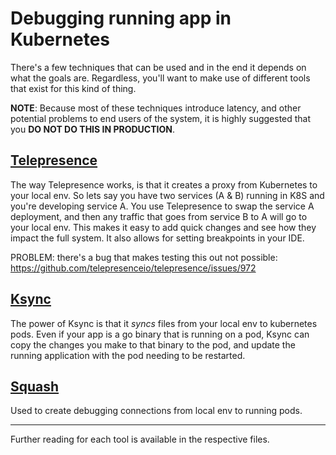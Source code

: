 # Debugging running app in Kubernetes

There's a few techniques that can be used and in the end it depends on what the goals are. Regardless, you'll want to make use of different tools that exist for this kind of thing.

**NOTE**: Because most of these techniques introduce latency, and other potential problems to end users of the system, it is highly suggested that you
**DO NOT DO THIS IN PRODUCTION**.

## [Telepresence](Telepresence.md)

The way Telepresence works, is that it creates a proxy from Kubernetes to your local env. So lets say you have two services (A & B) running in K8S and you're developing service A. You use Telepresence to swap the service A deployment, and then any traffic that goes from service B to A will go to your local env. This makes it easy to add quick changes and see how they impact the full system. It also allows for setting breakpoints in your IDE.

PROBLEM: there's a bug that makes testing this out not possible: https://github.com/telepresenceio/telepresence/issues/972

## [Ksync](Ksync.md)

The power of Ksync is that it _syncs_ files from your local env to kubernetes pods. Even if your app is a go binary that is running on a pod, Ksync can copy the changes you make to that binary to the pod, and update the running application with the pod needing to be restarted.

## [Squash](Squash.md)

Used to create debugging connections from local env to running pods.

-----------

Further reading for each tool is available in the respective files.
